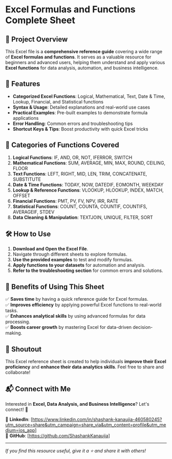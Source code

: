 # Excel Formulas and Functions Complete Sheet

## 📌 Project Overview
This Excel file is a **comprehensive reference guide** covering a wide range of **Excel formulas and functions**. It serves as a valuable resource for beginners and advanced users, helping them understand and apply various **Excel functions** for data analysis, automation, and business intelligence.

## 🚀 Features
- **Categorized Excel Functions**: Logical, Mathematical, Text, Date & Time, Lookup, Financial, and Statistical functions
- **Syntax & Usage**: Detailed explanations and real-world use cases
- **Practical Examples**: Pre-built examples to demonstrate formula applications
- **Error Handling**: Common errors and troubleshooting tips
- **Shortcut Keys & Tips**: Boost productivity with quick Excel tricks

## 📂 Categories of Functions Covered
1. **Logical Functions**: IF, AND, OR, NOT, IFERROR, SWITCH
2. **Mathematical Functions**: SUM, AVERAGE, MIN, MAX, ROUND, CEILING, FLOOR
3. **Text Functions**: LEFT, RIGHT, MID, LEN, TRIM, CONCATENATE, SUBSTITUTE
4. **Date & Time Functions**: TODAY, NOW, DATEDIF, EOMONTH, WEEKDAY
5. **Lookup & Reference Functions**: VLOOKUP, HLOOKUP, INDEX, MATCH, OFFSET
6. **Financial Functions**: PMT, PV, FV, NPV, IRR, RATE
7. **Statistical Functions**: COUNT, COUNTA, COUNTIF, COUNTIFS, AVERAGEIF, STDEV
8. **Data Cleaning & Manipulation**: TEXTJOIN, UNIQUE, FILTER, SORT

## 🛠️ How to Use
1. **Download and Open the Excel File**.
2. Navigate through different sheets to explore formulas.
3. **Use the provided examples** to test and modify formulas.
4. **Apply functions to your datasets** for automation and analysis.
5. **Refer to the troubleshooting section** for common errors and solutions.

## 🎯 Benefits of Using This Sheet
✅ **Saves time** by having a quick reference guide for Excel formulas.  
✅ **Improves efficiency** by applying powerful Excel functions to real-world tasks.  
✅ **Enhances analytical skills** by using advanced formulas for data processing.  
✅ **Boosts career growth** by mastering Excel for data-driven decision-making.  

## 📢 Shoutout
This Excel reference sheet is created to help individuals **improve their Excel proficiency** and **enhance their data analytics skills**. Feel free to share and collaborate!

## 📬 Connect with Me
Interested in **Excel, Data Analysis, and Business Intelligence**? Let's connect! 🚀

📌 **LinkedIn**: [https://www.linkedin.com/in/shashank-kanaujia-460580245?utm_source=share&utm_campaign=share_via&utm_content=profile&utm_medium=ios_app]  
📌 **GitHub**: [https://github.com/ShashankKanaujia]  

---
_If you find this resource useful, give it a ⭐ and share it with others!_

